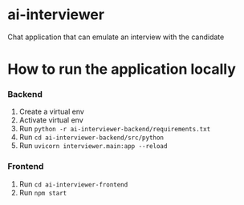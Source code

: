 # ai-interviewer
Chat application that can emulate an interview with the candidate

# How to run the application locally
### Backend
1. Create a virtual env
2. Activate virtual env
3. Run `python -r ai-interviewer-backend/requirements.txt`
4. Run `cd ai-interviewer-backend/src/python`
5. Run `uvicorn interviewer.main:app --reload`

### Frontend
1. Run `cd ai-interviewer-frontend`
2. Run `npm start`